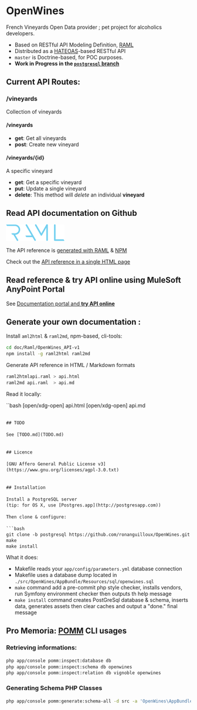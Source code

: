 OpenWines
=========

French Vineyards Open Data provider ; pet project for alcoholics developers.

- Based on RESTful API Modeling Definition, [RAML](http://raml.org/)
- Distributed as a [HATEOAS](http://en.wikipedia.org/wiki/HATEOAS)-based RESTful API
- `master` is Doctrine-based, for POC purposes.
- __Work in Progress in the [`postgresql` branch](https://github.com/ronanguilloux/OpenWines/tree/postgresql)__
 

## Current API Routes:

### /vineyards
Collection of vineyards

#### /vineyards

* **get**: Get all vineyards
* **post**: Create new vineyard

#### /vineyards/{id}
A specific vineyard

* **get**: Get a specific vineyard
* **put**: Update a single vineyard
* **delete**: This method will *delete* an individual **vineyard**

## Read API documentation on Github


![RAML logo](doc/Raml/raml.png)

The API reference is [generated with RAML](http://raml.org) & [NPM](https://www.npmjs.com)

Check out the [API reference in a single HTML page](http://htmlpreview.github.io/?https://github.com/ronanguilloux/OpenWines/blob/postgresql/doc/Raml/OpenWines_API-v1/api.html)

## Read reference & try API online using MuleSoft AnyPoint Portal

See [Documentation portal and __try API online__](https://anypoint.mulesoft.com/apiplatform/web-appio/#/portals/apis/13139/versions/13779/pages/15467)

## Generate your own documentation :

Install `aml2html` & `raml2md`, npm-based, cli-tools:

```bash
cd doc/Raml/OpenWines_API-v1
npm install -g raml2html raml2md
```

Generate API reference in HTML / Markdown formats

```bash
raml2htmlapi.raml > api.html
raml2md api.raml  > api.md
```

Read it locally:

``bash
[open/xdg-open] api.html
[open/xdg-open] api.md
```

## TODO

See [TODO.md](TODO.md)


## Licence

[GNU Affero General Public License v3](https://www.gnu.org/licenses/agpl-3.0.txt)


## Installation

Install a PostgreSQL server
(tip: for OS X, use [Postgres.app](http://postgresapp.com))

Then clone & configure:

```bash
git clone -b postgresql https://github.com/ronanguilloux/OpenWines.git
make
make install
```

What it does:

- Makefile reads your `app/config/parameters.yml` database connection
- Makefile uses a database dump located in `./src/OpenWines/AppBundle/Resources/sql/openwines.sql`
- `make` command add a pre-commit php style checker, installs vendors, run Symfony environment checker then outputs th help message
- `make install` command creates PostGreSql database & schema, inserts data, generates assets then clear caches and output a "done." final message


## Pro Memoria: [POMM](pomm-project.org) CLI usages

### Retrieving informations:

```bash
php app/console pomm:inspect:database db
php app/console pomm:inspect:schema db openwines
php app/console pomm:inspect:relation db vignoble openwines
```

### Generating Schema PHP Classes

```bash
php app/console pomm:generate:schema-all -d src -a 'OpenWines\AppBundle' db openwines
```
